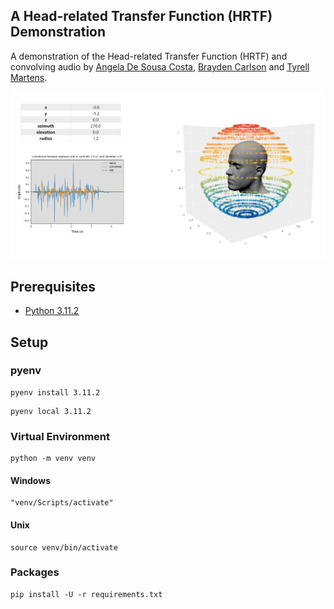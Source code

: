 ## A Head-related Transfer Function (HRTF) Demonstration

A demonstration of the Head-related Transfer Function (HRTF) and convolving audio by [Angela De Sousa Costa](https://github.com/angeladesousacosta), [Brayden Carlson](https://github.com/braycarlson) and [Tyrell Martens](https://github.com/Hotrod1220).

![A screenshot of the demonstration](asset/demonstration.png?raw=true "Demonstration")

## Prerequisites

* [Python 3.11.2](https://www.python.org/downloads/)


## Setup

### pyenv

```
pyenv install 3.11.2
```

```
pyenv local 3.11.2
```

### Virtual Environment

```
python -m venv venv
```

#### Windows

```
"venv/Scripts/activate"
```

#### Unix

```
source venv/bin/activate
```

### Packages

```
pip install -U -r requirements.txt
```
